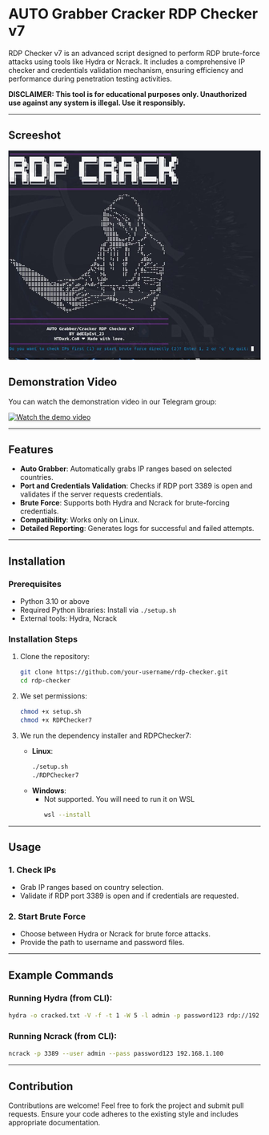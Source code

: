 # AUTO Grabber Cracker RDP Checker v7

RDP Checker v7 is an advanced script designed to perform RDP brute-force attacks using tools like Hydra or Ncrack. It includes a comprehensive IP checker and credentials validation mechanism, ensuring efficiency and performance during penetration testing activities.

**DISCLAIMER: This tool is for educational purposes only. Unauthorized use against any system is illegal. Use it responsibly.**

---
## Screeshot

![Screenshot of RDP Checker](Screenshot.jpg)

## Demonstration Video

You can watch the demonstration video in our Telegram group:

[![Watch the demo video](https://telegram.org/img/t_logo.png)](https://t.me/LvL23HT_GROUP/400)

---

## Features

- **Auto Grabber**: Automatically grabs IP ranges based on selected countries.
- **Port and Credentials Validation**: Checks if RDP port 3389 is open and validates if the server requests credentials.
- **Brute Force**: Supports both Hydra and Ncrack for brute-forcing credentials.
- **Compatibility**: Works only on Linux.
- **Detailed Reporting**: Generates logs for successful and failed attempts.

---

## Installation

### Prerequisites
- Python 3.10 or above
- Required Python libraries: Install via `./setup.sh`
- External tools: Hydra, Ncrack

### Installation Steps

1. Clone the repository:
    ```bash
    git clone https://github.com/your-username/rdp-checker.git
    cd rdp-checker
    ```

2. We set permissions:
    ```bash
    chmod +x setup.sh
    chmod +x RDPChecker7
    ```

3. We run the dependency installer and RDPChecker7:
    - **Linux**:
        ```bash
        ./setup.sh
        ./RDPChecker7
        ```
    - **Windows**:
        - Not supported. You will need to run it on WSL
          ```bash
          wsl --install
          ```

---

## Usage

### 1. Check IPs
- Grab IP ranges based on country selection.
- Validate if RDP port 3389 is open and if credentials are requested.

### 2. Start Brute Force
- Choose between Hydra or Ncrack for brute force attacks.
- Provide the path to username and password files.


---

## Example Commands

### Running Hydra (from CLI):
```bash
hydra -o cracked.txt -V -f -t 1 -W 5 -l admin -p password123 rdp://192.168.1.100
```
### Running Ncrack (from CLI):
```bash
ncrack -p 3389 --user admin --pass password123 192.168.1.100
```

---
## Contribution
Contributions are welcome! Feel free to fork the project and submit pull requests. Ensure your code adheres to the existing style and includes appropriate documentation.



